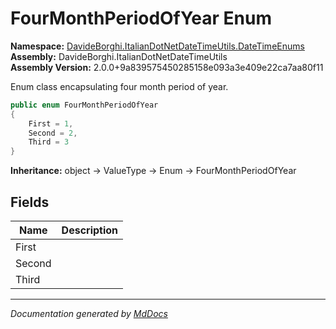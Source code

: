 ﻿<!--  
  <auto-generated>   
    The contents of this file were generated by a tool.  
    Changes to this file may be list if the file is regenerated  
  </auto-generated>   
-->

# FourMonthPeriodOfYear Enum

**Namespace:** [DavideBorghi.ItalianDotNetDateTimeUtils.DateTimeEnums](../index.md)  
**Assembly:** DavideBorghi.ItalianDotNetDateTimeUtils  
**Assembly Version:** 2.0.0+9a839575450285158e093a3e409e22ca7aa80f11

Enum class encapsulating four month period of year.

```csharp
public enum FourMonthPeriodOfYear
{
    First = 1,
    Second = 2,
    Third = 3
}
```

**Inheritance:** object → ValueType → Enum → FourMonthPeriodOfYear

## Fields

| Name   | Description |
| ------ | ----------- |
| First  |             |
| Second |             |
| Third  |             |

___

*Documentation generated by [MdDocs](https://github.com/ap0llo/mddocs)*
